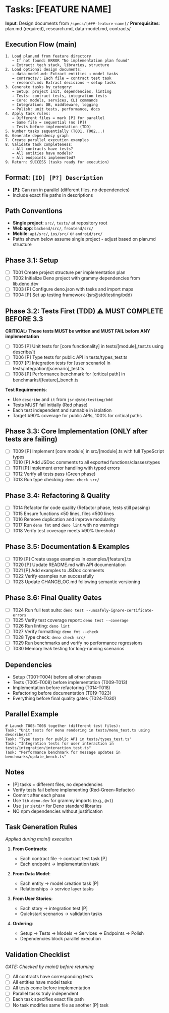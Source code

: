 # Tasks: [FEATURE NAME]

**Input**: Design documents from `/specs/[###-feature-name]/`
**Prerequisites**: plan.md (required), research.md, data-model.md, contracts/

## Execution Flow (main)
```
1. Load plan.md from feature directory
   → If not found: ERROR "No implementation plan found"
   → Extract: tech stack, libraries, structure
2. Load optional design documents:
   → data-model.md: Extract entities → model tasks
   → contracts/: Each file → contract test task
   → research.md: Extract decisions → setup tasks
3. Generate tasks by category:
   → Setup: project init, dependencies, linting
   → Tests: contract tests, integration tests
   → Core: models, services, CLI commands
   → Integration: DB, middleware, logging
   → Polish: unit tests, performance, docs
4. Apply task rules:
   → Different files = mark [P] for parallel
   → Same file = sequential (no [P])
   → Tests before implementation (TDD)
5. Number tasks sequentially (T001, T002...)
6. Generate dependency graph
7. Create parallel execution examples
8. Validate task completeness:
   → All contracts have tests?
   → All entities have models?
   → All endpoints implemented?
9. Return: SUCCESS (tasks ready for execution)
```

## Format: `[ID] [P?] Description`
- **[P]**: Can run in parallel (different files, no dependencies)
- Include exact file paths in descriptions

## Path Conventions
- **Single project**: `src/`, `tests/` at repository root
- **Web app**: `backend/src/`, `frontend/src/`
- **Mobile**: `api/src/`, `ios/src/` or `android/src/`
- Paths shown below assume single project - adjust based on plan.md structure

## Phase 3.1: Setup
- [ ] T001 Create project structure per implementation plan
- [ ] T002 Initialize Deno project with grammy dependencies from lib.deno.dev
- [ ] T003 [P] Configure deno.json with tasks and import maps
- [ ] T004 [P] Set up testing framework (jsr:@std/testing/bdd)

## Phase 3.2: Tests First (TDD) ⚠️ MUST COMPLETE BEFORE 3.3
**CRITICAL: These tests MUST be written and MUST FAIL before ANY implementation**
- [ ] T005 [P] Unit tests for [core functionality] in tests/[module]_test.ts using describe/it
- [ ] T006 [P] Type tests for public API in tests/types_test.ts
- [ ] T007 [P] Integration tests for [user scenario] in tests/integration/[scenario]_test.ts
- [ ] T008 [P] Performance benchmark for [critical path] in benchmarks/[feature]_bench.ts

**Test Requirements**:
- Use `describe` and `it` from `jsr:@std/testing/bdd`
- Tests MUST fail initially (Red phase)
- Each test independent and runnable in isolation
- Target ≥90% coverage for public APIs, 100% for critical paths

## Phase 3.3: Core Implementation (ONLY after tests are failing)
- [ ] T009 [P] Implement [core module] in src/[module].ts with full TypeScript types
- [ ] T010 [P] Add JSDoc comments to all exported functions/classes/types
- [ ] T011 [P] Implement error handling with typed errors
- [ ] T012 Verify all tests pass (Green phase)
- [ ] T013 Run type checking: `deno check src/`

## Phase 3.4: Refactoring & Quality
- [ ] T014 Refactor for code quality (Refactor phase, tests still passing)
- [ ] T015 Ensure functions ≤50 lines, files ≤500 lines
- [ ] T016 Remove duplication and improve modularity
- [ ] T017 Run `deno fmt` and `deno lint` with no warnings
- [ ] T018 Verify test coverage meets ≥90% threshold

## Phase 3.5: Documentation & Examples
- [ ] T019 [P] Create usage examples in examples/[feature].ts
- [ ] T020 [P] Update README.md with API documentation
- [ ] T021 [P] Add examples to JSDoc comments
- [ ] T022 Verify examples run successfully
- [ ] T023 Update CHANGELOG.md following semantic versioning

## Phase 3.6: Final Quality Gates
- [ ] T024 Run full test suite: `deno test --unsafely-ignore-certificate-errors`
- [ ] T025 Verify test coverage report: `deno test --coverage`
- [ ] T026 Run linting: `deno lint`
- [ ] T027 Verify formatting: `deno fmt --check`
- [ ] T028 Type check: `deno check src/`
- [ ] T029 Run benchmarks and verify no performance regressions
- [ ] T030 Memory leak testing for long-running scenarios

## Dependencies
- Setup (T001-T004) before all other phases
- Tests (T005-T008) before implementation (T009-T013)
- Implementation before refactoring (T014-T018)
- Refactoring before documentation (T019-T023)
- Everything before final quality gates (T024-T030)

## Parallel Example
```
# Launch T005-T008 together (different test files):
Task: "Unit tests for menu rendering in tests/menu_test.ts using describe/it"
Task: "Type tests for public API in tests/types_test.ts"
Task: "Integration tests for user interaction in tests/integration/interaction_test.ts"
Task: "Performance benchmark for message updates in benchmarks/update_bench.ts"
```

## Notes
- [P] tasks = different files, no dependencies
- Verify tests fail before implementing (Red-Green-Refactor)
- Commit after each phase
- Use `lib.deno.dev` for grammy imports (e.g., `@v1`)
- Use `jsr:@std/*` for Deno standard libraries
- NO npm dependencies without justification

## Task Generation Rules
*Applied during main() execution*

1. **From Contracts**:
   - Each contract file → contract test task [P]
   - Each endpoint → implementation task
   
2. **From Data Model**:
   - Each entity → model creation task [P]
   - Relationships → service layer tasks
   
3. **From User Stories**:
   - Each story → integration test [P]
   - Quickstart scenarios → validation tasks

4. **Ordering**:
   - Setup → Tests → Models → Services → Endpoints → Polish
   - Dependencies block parallel execution

## Validation Checklist
*GATE: Checked by main() before returning*

- [ ] All contracts have corresponding tests
- [ ] All entities have model tasks
- [ ] All tests come before implementation
- [ ] Parallel tasks truly independent
- [ ] Each task specifies exact file path
- [ ] No task modifies same file as another [P] task